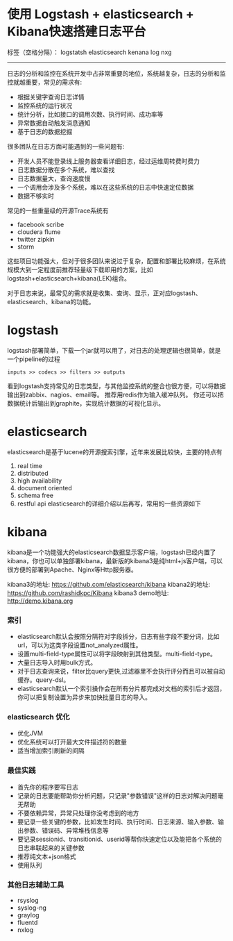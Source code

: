﻿# 使用 Logstash + elasticsearch + Kibana快速搭建日志平台

标签（空格分隔）： logstatsh elasticsearch kenana log nxg

---


日志的分析和监控在系统开发中占非常重要的地位，系统越复杂，日志的分析和监控就越重要，常见的需求有:
 - 根据关键字查询日志详情
 - 监控系统的运行状况
 - 统计分析，比如接口的调用次数、执行时间、成功率等
 - 异常数据自动触发消息通知 
 - 基于日志的数据挖掘

很多团队在日志方面可能遇到的一些问题有:

 - 开发人员不能登录线上服务器查看详细日志，经过运维周转费时费力 
 - 日志数据分散在多个系统，难以查找
 - 日志数据量大，查询速度慢
 - 一个调用会涉及多个系统，难以在这些系统的日志中快速定位数据 
 - 数据不够实时

常见的一些重量级的开源Trace系统有

 - facebook scribe 
 - cloudera flume 
 - twitter zipkin 
 - storm

这些项目功能强大，但对于很多团队来说过于复杂，配置和部署比较麻烦，在系统规模大到一定程度前推荐轻量级下载即用的方案，比如logstash+elasticsearch+kibana(LEK)组合。

对于日志来说，最常见的需求就是收集、查询、显示，正对应logstash、elasticsearch、kibana的功能。

# logstash

logstash部署简单，下载一个jar就可以用了，对日志的处理逻辑也很简单，就是一个pipeline的过程

    inputs >> codecs >> filters >> outputs

看到logstash支持常见的日志类型，与其他监控系统的整合也很方便，可以将数据输出到zabbix、nagios、email等。
推荐用redis作为输入缓冲队列。
你还可以把数据统计后输出到graphite，实现统计数据的可视化显示。

# elasticsearch
elasticsearch是基于lucene的开源搜索引擎，近年来发展比较快，主要的特点有
1. real time
2. distributed
3. high availability
4. document oriented
5. schema free
6. restful api
elasticsearch的详细介绍以后再写，常用的一些资源如下

# kibana

kibana是一个功能强大的elasticsearch数据显示客户端，logstash已经内置了kibana，你也可以单独部署kibana，最新版的kibana3是纯html+js客户端，可以很方便的部署到Apache、Nginx等Http服务器。

kibana3的地址: https://github.com/elasticsearch/kibana 
kibana2的地址: https://github.com/rashidkpc/Kibana 
kibana3 demo地址: http://demo.kibana.org

### 索引
 - elasticsearch默认会按照分隔符对字段拆分，日志有些字段不要分词，比如url，可以为这类字段设置not_analyzed属性。
 - 设置multi-field-type属性可以将字段映射到其他类型。multi-field-type。
 - 大量日志导入时用bulk方式。
 - 对于日志查询来说，filter比query更快,过滤器里不会执行评分而且可以被自动缓存。query-dsl。
 - elasticsearch默认一个索引操作会在所有分片都完成对文档的索引后才返回，你可以把复制设置为异步来加快批量日志的导入。

### elasticsearch 优化
 - 优化JVM 
 - 优化系统可以打开最大文件描述符的数量 
 - 适当增加索引刷新的间隔

### 最佳实践
 - 首先你的程序要写日志
 - 记录的日志要能帮助你分析问题，只记录"参数错误"这样的日志对解决问题毫无帮助
 - 不要依赖异常，异常只处理你没考虑到的地方
 - 要记录一些关键的参数，比如发生时间、执行时间、日志来源、输入参数、输出参数、错误码、异常堆栈信息等
 - 要记录sessionid、transitionid、userid等帮你快速定位以及能把各个系统的日志串联起来的关键参数
 - 推荐纯文本+json格式
 - 使用队列
### 其他日志辅助工具
 - rsyslog
 - syslog-ng
 - graylog
 - fluentd
 - nxlog



